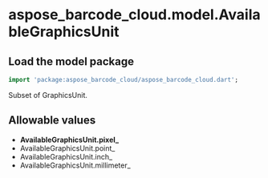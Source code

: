 # aspose_barcode_cloud.model.AvailableGraphicsUnit

## Load the model package

```dart
import 'package:aspose_barcode_cloud/aspose_barcode_cloud.dart';
```
Subset of GraphicsUnit.
## Allowable values

* **AvailableGraphicsUnit.pixel_**
* AvailableGraphicsUnit.point_
* AvailableGraphicsUnit.inch_
* AvailableGraphicsUnit.millimeter_

